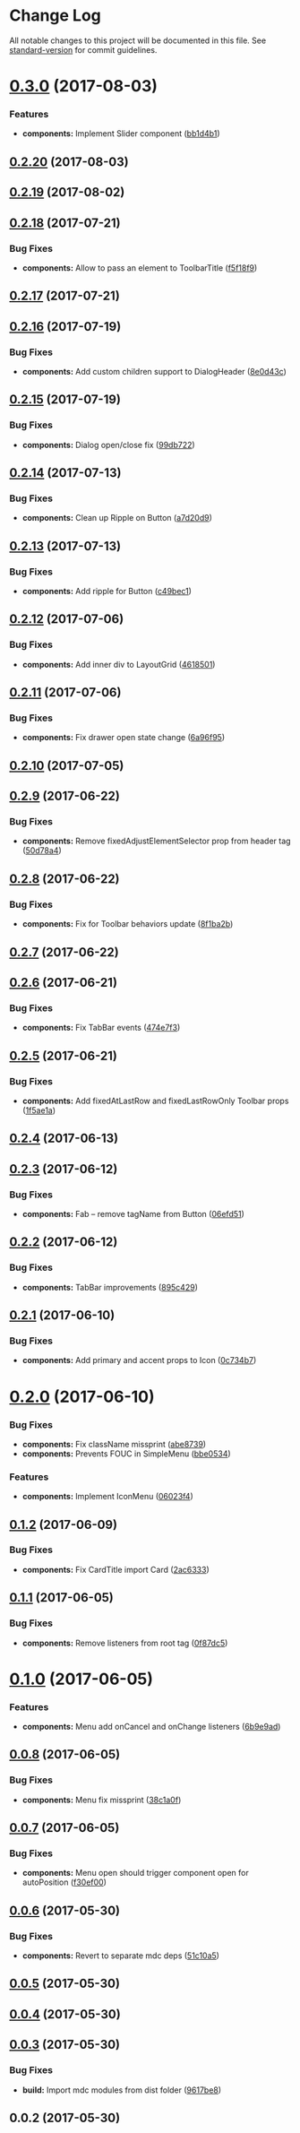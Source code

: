 # Change Log

All notable changes to this project will be documented in this file. See [standard-version](https://github.com/conventional-changelog/standard-version) for commit guidelines.

<a name="0.3.0"></a>
# [0.3.0](https://github.com/dimik/react-material-web-components/compare/v0.2.20...v0.3.0) (2017-08-03)


### Features

* **components:** Implement Slider component ([bb1d4b1](https://github.com/dimik/react-material-web-components/commit/bb1d4b1))



<a name="0.2.20"></a>
## [0.2.20](https://github.com/dimik/react-material-web-components/compare/v0.2.19...v0.2.20) (2017-08-03)



<a name="0.2.19"></a>
## [0.2.19](https://github.com/dimik/react-material-web-components/compare/v0.2.18...v0.2.19) (2017-08-02)



<a name="0.2.18"></a>
## [0.2.18](https://github.com/dimik/react-material-web-components/compare/v0.2.17...v0.2.18) (2017-07-21)


### Bug Fixes

* **components:** Allow to pass an element to ToolbarTitle ([f5f18f9](https://github.com/dimik/react-material-web-components/commit/f5f18f9))



<a name="0.2.17"></a>
## [0.2.17](https://github.com/dimik/react-material-web-components/compare/v0.2.16...v0.2.17) (2017-07-21)



<a name="0.2.16"></a>
## [0.2.16](https://github.com/dimik/react-material-web-components/compare/v0.2.15...v0.2.16) (2017-07-19)


### Bug Fixes

* **components:** Add custom children support to DialogHeader ([8e0d43c](https://github.com/dimik/react-material-web-components/commit/8e0d43c))



<a name="0.2.15"></a>
## [0.2.15](https://github.com/dimik/react-material-web-components/compare/v0.2.14...v0.2.15) (2017-07-19)


### Bug Fixes

* **components:** Dialog open/close fix ([99db722](https://github.com/dimik/react-material-web-components/commit/99db722))



<a name="0.2.14"></a>
## [0.2.14](https://github.com/dimik/react-material-web-components/compare/v0.2.13...v0.2.14) (2017-07-13)


### Bug Fixes

* **components:** Clean up Ripple on Button ([a7d20d9](https://github.com/dimik/react-material-web-components/commit/a7d20d9))



<a name="0.2.13"></a>
## [0.2.13](https://github.com/dimik/react-material-web-components/compare/v0.2.12...v0.2.13) (2017-07-13)


### Bug Fixes

* **components:** Add ripple for Button ([c49bec1](https://github.com/dimik/react-material-web-components/commit/c49bec1))



<a name="0.2.12"></a>
## [0.2.12](https://github.com/dimik/react-material-web-components/compare/v0.2.11...v0.2.12) (2017-07-06)


### Bug Fixes

* **components:** Add inner div to LayoutGrid ([4618501](https://github.com/dimik/react-material-web-components/commit/4618501))



<a name="0.2.11"></a>
## [0.2.11](https://github.com/dimik/react-material-web-components/compare/v0.2.10...v0.2.11) (2017-07-06)


### Bug Fixes

* **components:** Fix drawer open state change ([6a96f95](https://github.com/dimik/react-material-web-components/commit/6a96f95))



<a name="0.2.10"></a>
## [0.2.10](https://github.com/dimik/react-material-web-components/compare/v0.2.9...v0.2.10) (2017-07-05)



<a name="0.2.9"></a>
## [0.2.9](https://github.com/dimik/react-material-web-components/compare/v0.2.8...v0.2.9) (2017-06-22)


### Bug Fixes

* **components:** Remove fixedAdjustElementSelector prop from header tag ([50d78a4](https://github.com/dimik/react-material-web-components/commit/50d78a4))



<a name="0.2.8"></a>
## [0.2.8](https://github.com/dimik/react-material-web-components/compare/v0.2.7...v0.2.8) (2017-06-22)


### Bug Fixes

* **components:** Fix for Toolbar behaviors update ([8f1ba2b](https://github.com/dimik/react-material-web-components/commit/8f1ba2b))



<a name="0.2.7"></a>
## [0.2.7](https://github.com/dimik/react-material-web-components/compare/v0.2.6...v0.2.7) (2017-06-22)



<a name="0.2.6"></a>
## [0.2.6](https://github.com/dimik/react-material-web-components/compare/v0.2.5...v0.2.6) (2017-06-21)


### Bug Fixes

* **components:** Fix TabBar events ([474e7f3](https://github.com/dimik/react-material-web-components/commit/474e7f3))



<a name="0.2.5"></a>
## [0.2.5](https://github.com/dimik/react-material-web-components/compare/v0.2.4...v0.2.5) (2017-06-21)


### Bug Fixes

* **components:** Add fixedAtLastRow and fixedLastRowOnly Toolbar props ([1f5ae1a](https://github.com/dimik/react-material-web-components/commit/1f5ae1a))



<a name="0.2.4"></a>
## [0.2.4](https://github.com/dimik/react-material-web-components/compare/v0.2.3...v0.2.4) (2017-06-13)



<a name="0.2.3"></a>
## [0.2.3](https://github.com/dimik/react-material-web-components/compare/v0.2.2...v0.2.3) (2017-06-12)


### Bug Fixes

* **components:** Fab – remove tagName from Button ([06efd51](https://github.com/dimik/react-material-web-components/commit/06efd51))



<a name="0.2.2"></a>
## [0.2.2](https://github.com/dimik/react-material-web-components/compare/v0.2.1...v0.2.2) (2017-06-12)


### Bug Fixes

* **components:** TabBar improvements ([895c429](https://github.com/dimik/react-material-web-components/commit/895c429))



<a name="0.2.1"></a>
## [0.2.1](https://github.com/dimik/react-material-web-components/compare/v0.2.0...v0.2.1) (2017-06-10)


### Bug Fixes

* **components:** Add primary and accent props to Icon ([0c734b7](https://github.com/dimik/react-material-web-components/commit/0c734b7))



<a name="0.2.0"></a>
# [0.2.0](https://github.com/dimik/react-material-web-components/compare/v0.1.2...v0.2.0) (2017-06-10)


### Bug Fixes

* **components:** Fix className missprint ([abe8739](https://github.com/dimik/react-material-web-components/commit/abe8739))
* **components:** Prevents FOUC in SimpleMenu ([bbe0534](https://github.com/dimik/react-material-web-components/commit/bbe0534))


### Features

* **components:** Implement IconMenu ([06023f4](https://github.com/dimik/react-material-web-components/commit/06023f4))



<a name="0.1.2"></a>
## [0.1.2](https://github.com/dimik/react-material-web-components/compare/v0.1.1...v0.1.2) (2017-06-09)


### Bug Fixes

* **components:** Fix CardTitle import Card ([2ac6333](https://github.com/dimik/react-material-web-components/commit/2ac6333))



<a name="0.1.1"></a>
## [0.1.1](https://github.com/dimik/react-material-web-components/compare/v0.1.0...v0.1.1) (2017-06-05)


### Bug Fixes

* **components:** Remove listeners from root tag ([0f87dc5](https://github.com/dimik/react-material-web-components/commit/0f87dc5))



<a name="0.1.0"></a>
# [0.1.0](https://github.com/dimik/react-material-web-components/compare/v0.0.8...v0.1.0) (2017-06-05)


### Features

* **components:** Menu add onCancel and onChange listeners ([6b9e9ad](https://github.com/dimik/react-material-web-components/commit/6b9e9ad))



<a name="0.0.8"></a>
## [0.0.8](https://github.com/dimik/react-material-web-components/compare/v0.0.7...v0.0.8) (2017-06-05)


### Bug Fixes

* **components:** Menu fix missprint ([38c1a0f](https://github.com/dimik/react-material-web-components/commit/38c1a0f))



<a name="0.0.7"></a>
## [0.0.7](https://github.com/dimik/react-material-web-components/compare/v0.0.6...v0.0.7) (2017-06-05)


### Bug Fixes

* **components:** Menu open should trigger component open for autoPosition ([f30ef00](https://github.com/dimik/react-material-web-components/commit/f30ef00))



<a name="0.0.6"></a>
## [0.0.6](https://github.com/dimik/react-material-web-components/compare/v0.0.5...v0.0.6) (2017-05-30)


### Bug Fixes

* **components:** Revert to separate mdc deps ([51c10a5](https://github.com/dimik/react-material-web-components/commit/51c10a5))



<a name="0.0.5"></a>
## [0.0.5](https://github.com/dimik/react-material-web-components/compare/v0.0.4...v0.0.5) (2017-05-30)



<a name="0.0.4"></a>
## [0.0.4](https://gitlab.com/dmitry.poklonskiy/react-material-components/compare/v0.0.3...v0.0.4) (2017-05-30)



<a name="0.0.3"></a>
## [0.0.3](https://gitlab.com/dmitry.poklonskiy/react-material-components/compare/v0.0.2...v0.0.3) (2017-05-30)


### Bug Fixes

* **build:** Import mdc modules from dist folder ([9617be8](https://gitlab.com/dmitry.poklonskiy/react-material-components/commit/9617be8))



<a name="0.0.2"></a>
## 0.0.2 (2017-05-30)
